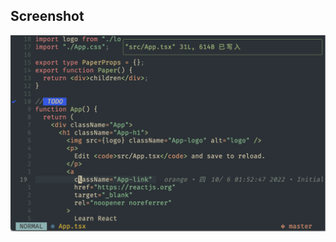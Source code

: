 ## Screenshot

![screenshot](https://github.com/bitterteasweetorange/nivm/blob/main/screenshot.png)
